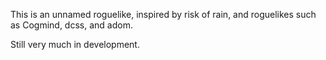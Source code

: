 This is an unnamed roguelike, inspired by risk of rain, and roguelikes such as Cogmind, dcss, and adom.

Still very much in development.
